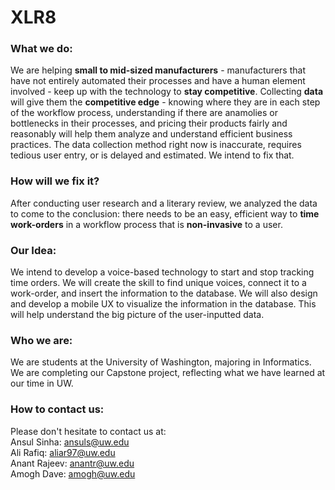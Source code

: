 # XLR8

### What we do:
We are helping **small to mid-sized manufacturers** - manufacturers that have not entirely automated their processes and have a human element involved - keep up with the technology to **stay competitive**. Collecting **data** will give them the **competitive edge** - knowing where they are in each step of the workflow process, understanding if there are anamolies or bottlenecks in their processes, and pricing their products fairly and reasonably will help them analyze and understand efficient business practices. The data collection method right now is inaccurate, requires tedious user entry, or is delayed and estimated. We intend to fix that.

### How will we fix it?
After conducting user research and a literary review, we analyzed the data to come to the conclusion: there needs to be an easy, efficient way to **time work-orders** in a workflow process that is **non-invasive** to a user. 

### Our Idea: 
We intend to develop a voice-based technology to start and stop tracking time orders. We will create the skill to find unique voices, connect it to a work-order, and insert the information to the database. We will also design and develop a mobile UX to visualize the information in the database. This will help understand the big picture of the user-inputted data.

### Who we are:

We are students at the University of Washington, majoring in Informatics. We are completing our Capstone project, reflecting what we have learned at our time in UW.

### How to contact us: 

Please don't hesitate to contact us at:
<br>
Ansul Sinha: ansuls@uw.edu
<br>
Ali Rafiq: aliar97@uw.edu
<br>
Anant Rajeev: anantr@uw.edu
<br>
Amogh Dave: amogh@uw.edu
